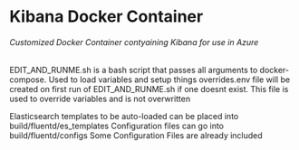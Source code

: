 # Kibana Docker Container
###### Customized Docker Container contyaining Kibana for use in Azure

EDIT_AND_RUNME.sh is a bash script that passes all arguments to docker-compose. Used to load variables and setup things
overrides.env file will be created on first run of EDIT_AND_RUNME.sh if one doesnt exist. This file is used to override variables and is not overwritten

Elasticsearch templates to be auto-loaded can be placed into build/fluentd/es_templates
Configuration files can go into build/fluentd/configs
Some Configuration Files are already included

